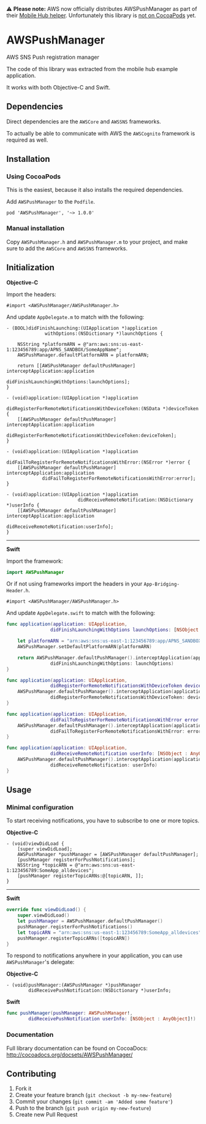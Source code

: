 ⚠️ **Please note:** AWS now officially distributes AWSPushManager as part of their [Mobile Hub helper](https://github.com/aws/aws-mobilehub-helper-ios). Unfortunately this library is [not on CocoaPods](https://github.com/aws/aws-mobilehub-helper-ios/issues/7) yet.

# AWSPushManager

AWS SNS Push registration manager

The code of this library was extracted from the mobile hub example application.

It works with both Objective-C and Swift.

## Dependencies

Direct dependencies are the `AWSCore` and `AWSSNS` frameworks.

To actually be able to communicate with AWS the `AWSCognito` framework is required as well.

## Installation

### Using CocoaPods

This is the easiest, because it also installs the required dependencies.

Add `AWSPushManager` to the `Podfile`.

```
pod 'AWSPushManager', '~> 1.0.0'
```

### Manual installation

Copy `AWSPushManager.h` and `AWSPushManager.m` to your project, and make sure to add the `AWSCore` and `AWSSNS` frameworks.

## Initialization

**Objective-C**

Import the headers:

```objc
#import <AWSPushManager/AWSPushManager.h>
```

And update `AppDelegate.m` to match with the following:

```objc
- (BOOL)didFinishLaunching:(UIApplication *)application
              withOptions:(NSDictionary *)launchOptions {

    NSString *platformARN = @"arn:aws:sns:us-east-1:123456789:app/APNS_SANDBOX/SomeAppName";
    AWSPushManager.defaultPlatformARN = platformARN;

    return [[AWSPushManager defaultPushManager] interceptApplication:application
                                       didFinishLaunchingWithOptions:launchOptions];
}

- (void)application:(UIApplication *)application
                          didRegisterForRemoteNotificationsWithDeviceToken:(NSData *)deviceToken {
    [[AWSPushManager defaultPushManager] interceptApplication:application
             didRegisterForRemoteNotificationsWithDeviceToken:deviceToken];
}

- (void)application:(UIApplication *)application
                          didFailToRegisterForRemoteNotificationsWithError:(NSError *)error {
    [[AWSPushManager defaultPushManager] interceptApplication:application
             didFailToRegisterForRemoteNotificationsWithError:error];
}

- (void)application:(UIApplication *)application
                          didReceiveRemoteNotification:(NSDictionary *)userInfo {
    [[AWSPushManager defaultPushManager] interceptApplication:application
                                 didReceiveRemoteNotification:userInfo];
}
```

-----

**Swift**

Import the framework:

```swift
import AWSPushManager
```

Or if not using frameworks import the headers in your `App-Bridging-Header.h`.

```objc
#import <AWSPushManager/AWSPushManager.h>
```

And update `AppDelegate.swift` to match with the following:

```swift
func application(application: UIApplication,
                didFinishLaunchingWithOptions launchOptions: [NSObject: AnyObject]?) -> Bool {

    let platformARN = "arn:aws:sns:us-east-1:123456789:app/APNS_SANDBOX/SomeAppName"
    AWSPushManager.setDefaultPlatformARN(platformARN)

    return AWSPushManager.defaultPushManager().interceptApplication(application,
                didFinishLaunchingWithOptions: launchOptions)
}

func application(application: UIApplication,
                didRegisterForRemoteNotificationsWithDeviceToken deviceToken: NSData) {
    AWSPushManager.defaultPushManager().interceptApplication(application,
                didRegisterForRemoteNotificationsWithDeviceToken: deviceToken)
}

func application(application: UIApplication,
                didFailToRegisterForRemoteNotificationsWithError error: NSError) {
    AWSPushManager.defaultPushManager().interceptApplication(application,
                didFailToRegisterForRemoteNotificationsWithError: error)
}

func application(application: UIApplication,
                didReceiveRemoteNotification userInfo: [NSObject : AnyObject]) {
    AWSPushManager.defaultPushManager().interceptApplication(application,
                didReceiveRemoteNotification: userInfo)
}

```

## Usage

### Minimal configuration

To start receiving notifications, you have to subscribe to one or more topics.

**Objective-C**

```objc
- (void)viewDidLoad {
    [super viewDidLoad];
    AWSPushManager *pushManager = [AWSPushManager defaultPushManager];
    [pushManager registerForPushNotifications];
    NSString *topicARN = @"arn:aws:sns:us-east-1:123456789:SomeApp_alldevices";
    [pushManager registerTopicARNs:@[topicARN, ]];
}
```

----

**Swift**

```swift
override func viewDidLoad() {
    super.viewDidLoad()
    let pushManager = AWSPushManager.defaultPushManager()
    pushManager.registerForPushNotifications()
    let topicARN = "arn:aws:sns:us-east-1:123456789:SomeApp_alldevices"
    pushManager.registerTopicARNs([topicARN])
}
```


To respond to notifications anywhere in your application, you can use `AWSPushManager`'s delegate:

**Objective-C**

```objc
- (void)pushManager:(AWSPushManager *)pushManager
        didReceivePushNotification:(NSDictionary *)userInfo;
```

**Swift**

```swift
func pushManager(pushManager: AWSPushManager!,
        didReceivePushNotification userInfo: [NSObject : AnyObject]!)
```

### Documentation

Full library documentation can be found on CocoaDocs: http://cocoadocs.org/docsets/AWSPushManager/

## Contributing

1. Fork it
2. Create your feature branch (`git checkout -b my-new-feature`)
3. Commit your changes (`git commit -am 'Added some feature'`)
4. Push to the branch (`git push origin my-new-feature`)
5. Create new Pull Request

